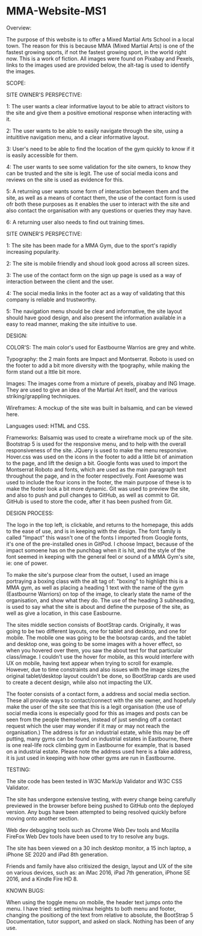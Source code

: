 # MMA-Website-MS1

Overview:

The purpose of this website is to offer a Mixed Martial Arts School in a local town. The reason for this is because MMA (Mixed Martial Arts) is one of the fastest growing sports, if not the fastest growing sport, in the world right now. This is a work of fiction. All images were found on Pixabay and Pexels, links to the images used are provided below, the alt-tag is used to identify the images.

SCOPE:

SITE OWNER'S PERSPECTIVE:

1: The user wants a clear informative layout to be able to attract visitors to the site and give them a positive emotional response when interacting with it.

2: The user wants to be able to easily navigate through the site, using a intuititive navigation menu, and a clear informative layout.

3: User's need to be able to find the location of the gym quickly to know if it is easily accessible for them.

4: The user wants to see some validation for the site owners, to know they can be trusted and the site is legit. The use of social media icons and reviews on the site is used as evidence for this.

5: A returning user wants some form of interaction between them and the site, as well as a means of contact them, the use of the contact form is used ofr both these purposes as it enables the user to interact with the site and also contact the organisation with any questions or queries they may have.

6: A returning user also needs to find out training times.

SITE OWNER'S PERSPECTIVE:

1: The site has been made for a MMA Gym, due to the sport's rapidly increasing popularity.

2: The site is mobile friendly and shoud look good across all screen sizes.

3: The use of the contact form on the sign up page is used as a way of interaction between the client and the user.

4: The social media links in the footer act as a way of validating that this company is reliable and trustworthy.

5: The navigation menu should be clear and informative, the site layout should have good design, and also present the information available in a easy to read manner, making the site intuitive to use.

DESIGN:

COLOR'S: The main color's used for Eastbourne Warrios are grey and white. 

Typography: the 2 main fonts are Impact and Montserrat. Roboto is used on the footer to add a bit more diversity with the tpography, while making the form stand out a lttle bit more.

Images: The images come from a mixture of pexels, pixabay and ING Image. They are used to give an idea of the Martial Art itself, and the various striking/grappling techniques.

Wireframes: A mockup of the site was built in balsamiq, and can be viewed here.



Languages used: HTML and CSS.

Frameworks: Balsamiq was used to create a wireframe mock up of the site.
            Bootstrap 5 is used for the responsive menu, and to help with the overall responsiveness of the site.
            JQuery is used to make the menu responsive.
            Hover.css was used on the icons in the footer to add a little bit of animation to the page, and lift the design a bit.
            Google fonts was used to import the Montserrat Roboto and fonts, which are used as the main paragraph text throughout the page, and in the footer respectively.
            Font Awesome was used to include the four icons in the footer, the main purpose of these is to make the footer look a bit more dynamic.
            Git was used to preview the site, and also to push and pull changes to GitHub, as well as commit to Git.
            GitHub is used to store the code, after it has been pushed from Git.
            
            
DESIGN PROCESS:

The logo in the top left, is clickable, and returns to the homepage, this adds to the ease of use, and is in keeping with the design. The font family is called "Impact" this wasn't one of the fonts I imported from Google fonts, it's one of the pre-installed ones in GitPod. I choose Impact, because of the impact somoene has on the punchbag when it is hit, and the style of the font seemed in keeping with the general feel or sound of a MMA Gym's site, ie: one of power.

To make the site's purpose clear from the outset, I used an image portraying a boxing class with the alt tag of: "boxing" to highlight this is a MMA gym, as well as placing a heading 1 text with the name of the gym (Eastbourne Warriors) on top of the image, to clearly state the name of the organisation, and show what they do. The use of the heading 3 subheading, is used to say what the site is about and define the purpose of the site, as well as give a location, in this case Easbourne.

The sites middle section consists of BootStrap cards. Originally, it was going to be two different layouts, one for tablet and desktop, and one for mobile. The mobile one was going to be the bootsrap cards, and the tablet and desktop one, was going to be some images with a hover effect, so when you hovered over them, you saw the about text for that particular class/image. I couldn't use the hover for mobile, as this would interfere with UX on mobile, having text appear when trying to scroll for example. However, due to time constraints and also issues with the image sizes,the original tablet/desktop layout couldn't be done, so BootStrap cards are used to create a decent design, while also not impacting the UX. 

The footer consists of a contact form, a address and social media section. These all provide ways to contact/connect with the site owner, and hopefuly make the user of the site see that this is a legit organisation (the use of social media icons is especially good for this as images and posts can be seen from the people themselves, instead of just sending off a contact request which the user may wonder if it may or may not reach the organisation.) The address is for an industrial estate, while this may be off putting, many gyms can be found on industrial estates in Eastbourne, there is one real-life rock climbing gym in Eastbourne for example, that is based on a industrial estate. Please note the address used here is  a fake address, it is just used in keeping with how other gyms are run in Eastbourne.  

TESTING: 

The site code has been tested in W3C MarkUp Validator and W3C CSS Validator. 

The site has undergone extensive testing, with every change being carefully previewed in the browser before being pushed to GitHub onto the deployed version. Any bugs have been attempted to being resolved quickly before moving onto another section. 

Web dev debugging tools such as Chrome Web Dev tools and Mozilla FireFox Web Dev tools have been used to try to resolve any bugs. 

The site has been viewed on a 30 inch desktop monitor, a 15 inch laptop, a iPhone SE 2020 and iPad 8th generation. 

Friends and family have also critisized the design, layout and UX of the site on various devices, such as: an iMac 2016, iPad 7th generation, iPhone SE 2016, and a Kindle Fire HD 8.

KNOWN BUGS:

When using the toggle menu on mobile, the header text jumps onto the menu. I have tried: setting min/max heights to both menu and footer, changing the positiong of the text from relative to absolute, the BootStrap 5 Documentation, tutor support, and asked on slack. Nothing has been of any use. 


